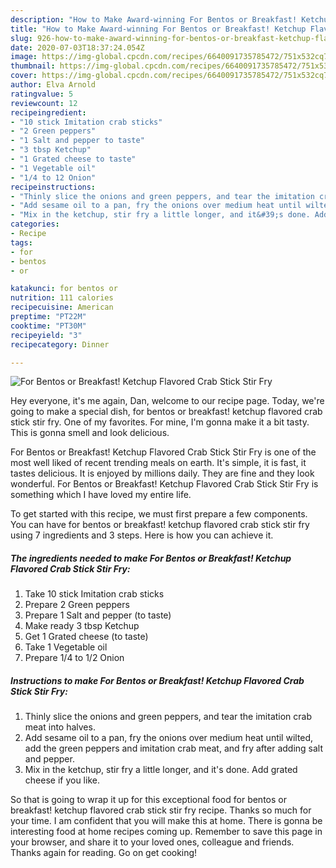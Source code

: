 ```yaml
---
description: "How to Make Award-winning For Bentos or Breakfast! Ketchup Flavored Crab Stick Stir Fry"
title: "How to Make Award-winning For Bentos or Breakfast! Ketchup Flavored Crab Stick Stir Fry"
slug: 926-how-to-make-award-winning-for-bentos-or-breakfast-ketchup-flavored-crab-stick-stir-fry
date: 2020-07-03T18:37:24.054Z
image: https://img-global.cpcdn.com/recipes/6640091735785472/751x532cq70/for-bentos-or-breakfast-ketchup-flavored-crab-stick-stir-fry-recipe-main-photo.jpg
thumbnail: https://img-global.cpcdn.com/recipes/6640091735785472/751x532cq70/for-bentos-or-breakfast-ketchup-flavored-crab-stick-stir-fry-recipe-main-photo.jpg
cover: https://img-global.cpcdn.com/recipes/6640091735785472/751x532cq70/for-bentos-or-breakfast-ketchup-flavored-crab-stick-stir-fry-recipe-main-photo.jpg
author: Elva Arnold
ratingvalue: 5
reviewcount: 12
recipeingredient:
- "10 stick Imitation crab sticks"
- "2 Green peppers"
- "1 Salt and pepper to taste"
- "3 tbsp Ketchup"
- "1 Grated cheese to taste"
- "1 Vegetable oil"
- "1/4 to 12 Onion"
recipeinstructions:
- "Thinly slice the onions and green peppers, and tear the imitation crab meat into halves."
- "Add sesame oil to a pan, fry the onions over medium heat until wilted, add the green peppers and imitation crab meat, and fry after adding salt and pepper."
- "Mix in the ketchup, stir fry a little longer, and it&#39;s done. Add grated cheese if you like."
categories:
- Recipe
tags:
- for
- bentos
- or

katakunci: for bentos or 
nutrition: 111 calories
recipecuisine: American
preptime: "PT22M"
cooktime: "PT30M"
recipeyield: "3"
recipecategory: Dinner

---
```



![For Bentos or Breakfast! Ketchup Flavored Crab Stick Stir Fry](https://img-global.cpcdn.com/recipes/6640091735785472/751x532cq70/for-bentos-or-breakfast-ketchup-flavored-crab-stick-stir-fry-recipe-main-photo.jpg)

Hey everyone, it's me again, Dan, welcome to our recipe page. Today, we're going to make a special dish, for bentos or breakfast! ketchup flavored crab stick stir fry. One of my favorites. For mine, I'm gonna make it a bit tasty. This is gonna smell and look delicious.



For Bentos or Breakfast! Ketchup Flavored Crab Stick Stir Fry is one of the most well liked of recent trending meals on earth. It's simple, it is fast, it tastes delicious. It is enjoyed by millions daily. They are fine and they look wonderful. For Bentos or Breakfast! Ketchup Flavored Crab Stick Stir Fry is something which I have loved my entire life.


To get started with this recipe, we must first prepare a few components. You can have for bentos or breakfast! ketchup flavored crab stick stir fry using 7 ingredients and 3 steps. Here is how you can achieve it.

<!--inarticleads1-->

##### The ingredients needed to make For Bentos or Breakfast! Ketchup Flavored Crab Stick Stir Fry:

1. Take 10 stick Imitation crab sticks
1. Prepare 2 Green peppers
1. Prepare 1 Salt and pepper (to taste)
1. Make ready 3 tbsp Ketchup
1. Get 1 Grated cheese (to taste)
1. Take 1 Vegetable oil
1. Prepare 1/4 to 1/2 Onion




<!--inarticleads2-->

##### Instructions to make For Bentos or Breakfast! Ketchup Flavored Crab Stick Stir Fry:

1. Thinly slice the onions and green peppers, and tear the imitation crab meat into halves.
1. Add sesame oil to a pan, fry the onions over medium heat until wilted, add the green peppers and imitation crab meat, and fry after adding salt and pepper.
1. Mix in the ketchup, stir fry a little longer, and it&#39;s done. Add grated cheese if you like.




So that is going to wrap it up for this exceptional food for bentos or breakfast! ketchup flavored crab stick stir fry recipe. Thanks so much for your time. I am confident that you will make this at home. There is gonna be interesting food at home recipes coming up. Remember to save this page in your browser, and share it to your loved ones, colleague and friends. Thanks again for reading. Go on get cooking!
